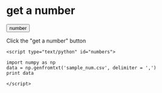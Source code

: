 <head>
 <h1>get a number</h1>
</head>
<body onload="numbers()">
   
   <button id="joke-btn">number</button>
   <div id="numbers" class="card">Click the "get a number" button</div>

    <script type="text/python" id="numbers">
    
    import numpy as np
    data = np.genfromtxt('sample_num.csv', delimiter = ',')
    print data
       
    </script>

</body>

